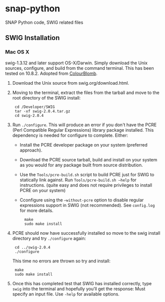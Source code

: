 snap-python
===========

SNAP Python code, SWIG related files

SWIG Installation
-----------------

### Mac OS X
swig-1.3.12 and later support OS-X/Darwin. Simply download the Unix sources, configure, and build from the command terminal. This has been tested on 10.8.2.  Adopted from [ColourBlomb](http://blog.colourbomb.net/?p=49).

1. Download the Unix source from swig.org/download.html.

2. Moving to the terminal, extract the files from the tarball and move to the root directory of the SWIG install:

		cd /Developer/SWIG
		tar -xf swig-2.0.4.tar.gz
		cd swig-2.0.4

3. Run `./configure`.  This will produce an error if you don't have the PCRE (Perl Compatible Regular Expressions) library package installed. 
This dependency is needed for configure to complete. Either:
	- Install the PCRE developer package on your system (preferred approach).
	- Download the PCRE source tarball, build and install on your system
	as you would for any package built from source distribution.
	- Use the `Tools/pcre-build.sh` script to build PCRE just for SWIG to statically
	link against. Run `Tools/pcre-build.sh –help` for instructions.
	(quite easy and does not require privileges to install PCRE on your system)
	- Cconfigure using the `–without-pcre` option to disable regular expressions support in SWIG
	(not recommended).
	See `config.log` for more details.
		
			make
			sudo make install

4. PCRE should now have successfully installed so move to the swig install directory and try `./configure` again:

		cd ../swig-2.0.4
		./configure

	This time no errors are thrown so try and install:

		make
		sudo make install

5. Once this has completed test that SWIG has installed correctly, type `swig` into the terminal and hopefully you’ll get the response:
  Must specify an input file. Use `-help` for available options.


